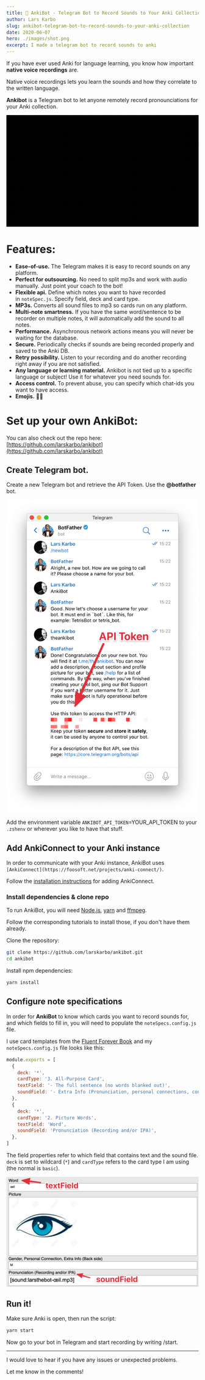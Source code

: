 ```yaml
---
title: 🥁 AnkiBot - Telegram Bot to Record Sounds to Your Anki Collection
author: Lars Karbo
slug: ankibot-telegram-bot-to-record-sounds-to-your-anki-collection
date: 2020-06-07
hero: ./images/shot.png
excerpt: I made a telegram bot to record sounds to anki
---
```



If you have ever used Anki for language learning, you know how important **native voice recordings** are.

Native voice recordings lets you learn the sounds and how they correlate to the written language.

**Ankibot** is a Telegram bot to let anyone remotely record pronounciations for your Anki collection.

![images/2020-06-07_15.43.24.gif](images/2020-06-07_15.43.24.gif)

# Features:

- **Ease-of-use.** The Telegram makes it is easy to record sounds on any platform.
- **Perfect for outsourcing.** No need to split mp3s and work with audio manually. Just point your coach to the bot!
- **Flexible api.** Define which notes you want to have recorded in `noteSpec.js`. Specify field, deck and card type.
- **MP3s.** Converts all sound files to mp3 so cards run on any platform.
- **Multi-note smartness.** If you have the same word/sentence to be recorder on multiple notes, it will automatically add the sound to all notes.
- **Performance.** Asynchronous network actions means you will never be waiting for the database.
- **Secure.** Periodically checks if sounds are being recorded properly and saved to the Anki DB.
- **Retry possibility.** Listen to your recording and do another recording right away if you are not satisfied.
- **Any language or learning material.** Ankibot is not tied up to a specific language or subject! Use it for whatever you need sounds for.
- **Access control.** To prevent abuse, you can specify which chat-ids you want to have access.
- **Emojis.** 🎤🌈

# Set up your own AnkiBot:

You can also check out the repo here: [https://github.com/larskarbo/ankibot](https://github.com/larskarbo/ankibot)

## Create Telegram bot.

Create a new Telegram bot and retrieve the API Token. Use the **@botfather** bot.

![images/CleanShot_2020-06-07_at_18.07.21.png](images/CleanShot_2020-06-07_at_18.07.21.png)

Add the environment variable `ANKIBOT_API_TOKEN`=YOUR_API_TOKEN to your `.zshenv` or wherever you like to have that stuff.

## Add AnkiConnect to your Anki instance

In order to communicate with your Anki instance, AnkiBot uses `[AnkiConnect](https://foosoft.net/projects/anki-connect/)`.

Follow the [installation instructions](https://foosoft.net/projects/anki-connect/) for adding AnkiConnect.

### Install dependencies & clone repo

To run AnkiBot, you will need [Node.js](https://nodejs.org/en/), [yarn](https://yarnpkg.com/) and [ffmpeg](http://www.ffmpeg.org/).

Follow the corresponding tutorials to install those, if you don't have them already.

Clone the repository:

```bash
git clone https://github.com/larskarbo/ankibot.git
cd ankibot
```

Install npm dependencies:

```bash
yarn install
```

## Configure note specifications

In order for **AnkiBot** to know which cards you want to record sounds for, and which fields to fill in, you will need to populate the `noteSpecs.config.js` file.

I use card templates from the [Fluent Forever Book](https://fluent-forever.com/book/) and my `noteSpecs.config.js` file looks like this:

```jsx
module.exports = [
  {
    deck: '*',
    cardType: '3. All-Purpose Card',
    textField: '- The full sentence (no words blanked out)',
    soundField: '- Extra Info (Pronunciation, personal connections, conjugations, etc)',
  },
  {
    deck: '*',
    cardType: '2. Picture Words',
    textField: 'Word',
    soundField: 'Pronunciation (Recording and/or IPA)',
  },
]
```

The field properties refer to which field that contains text and the sound file. `deck` is set to wildcard (`*`) and `cardType` refers to the card type I am using (the normal is `basic`).

![images/CleanShot_2020-06-07_at_18.57.062x.png](images/CleanShot_2020-06-07_at_18.57.062x.png)

## Run it!

Make sure Anki is open, then run the script:

```bash
yarn start
```

Now go to your bot in Telegram and start recording by writing /start.

---

I would love to hear if you have any issues or unexpected problems.

Let me know in the comments!